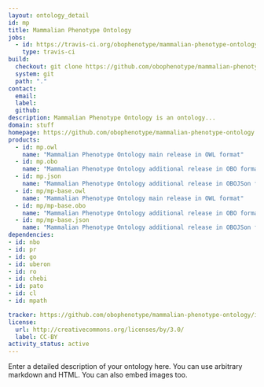 ```yaml
---
layout: ontology_detail
id: mp
title: Mammalian Phenotype Ontology
jobs:
  - id: https://travis-ci.org/obophenotype/mammalian-phenotype-ontology
    type: travis-ci
build:
  checkout: git clone https://github.com/obophenotype/mammalian-phenotype-ontology.git
  system: git
  path: "."
contact:
  email: 
  label: 
  github: 
description: Mammalian Phenotype Ontology is an ontology...
domain: stuff
homepage: https://github.com/obophenotype/mammalian-phenotype-ontology
products:
  - id: mp.owl
    name: "Mammalian Phenotype Ontology main release in OWL format"
  - id: mp.obo
    name: "Mammalian Phenotype Ontology additional release in OBO format"
  - id: mp.json
    name: "Mammalian Phenotype Ontology additional release in OBOJSon format"
  - id: mp/mp-base.owl
    name: "Mammalian Phenotype Ontology main release in OWL format"
  - id: mp/mp-base.obo
    name: "Mammalian Phenotype Ontology additional release in OBO format"
  - id: mp/mp-base.json
    name: "Mammalian Phenotype Ontology additional release in OBOJSon format"
dependencies:
- id: nbo
- id: pr
- id: go
- id: uberon
- id: ro
- id: chebi
- id: pato
- id: cl
- id: mpath

tracker: https://github.com/obophenotype/mammalian-phenotype-ontology/issues
license:
  url: http://creativecommons.org/licenses/by/3.0/
  label: CC-BY
activity_status: active
---
```


Enter a detailed description of your ontology here. You can use arbitrary markdown and HTML.
You can also embed images too.


